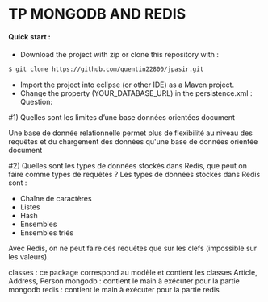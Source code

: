 # TP MONGODB AND REDIS

#### Quick start :
   - Download the project with zip or clone this repository with : 
``` sh
$ git clone https://github.com/quentin22800/jpasir.git
```
- Import the project into eclipse (or other IDE) as a Maven project.
- Change the property (YOUR_DATABASE_URL) in the persistence.xml :
Question:

#1) Quelles sont les limites d’une base données orientées document
	
Une base de donnée relationnelle permet plus de flexibilité au niveau des requêtes et du chargement des données qu'une base de données orientée document

#2) Quelles sont les types de données stockés dans Redis, que peut on faire comme types de requêtes ?
Les types de données stockés dans Redis sont : 
- Chaîne de caractères
- Listes
- Hash
- Ensembles
- Ensembles triés

Avec Redis, on ne peut faire des requêtes que sur les clefs (impossible sur les valeurs).

classes : ce package correspond au modèle et contient les classes Article, Address, Person
mongodb : contient le main à exécuter pour la partie mongodb
redis : contient le main à exécuter pour la partie redis

